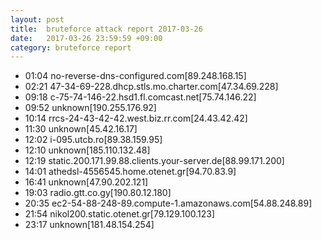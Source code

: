 ```yaml
---
layout: post
title:  bruteforce attack report 2017-03-26
date:   2017-03-26 23:59:59 +09:00
category: bruteforce report
---
```


* 01:04 no-reverse-dns-configured.com[89.248.168.15]
* 02:21 47-34-69-228.dhcp.stls.mo.charter.com[47.34.69.228]
* 09:18 c-75-74-146-22.hsd1.fl.comcast.net[75.74.146.22]
* 09:52 unknown[190.255.176.92]
* 10:14 rrcs-24-43-42-42.west.biz.rr.com[24.43.42.42]
* 11:30 unknown[45.42.16.17]
* 12:02 i-095.utcb.ro[89.38.159.95]
* 12:10 unknown[185.110.132.48]
* 12:19 static.200.171.99.88.clients.your-server.de[88.99.171.200]
* 14:01 athedsl-4556545.home.otenet.gr[94.70.83.9]
* 16:41 unknown[47.90.202.121]
* 19:03 radio.gtt.co.gy[190.80.12.180]
* 20:35 ec2-54-88-248-89.compute-1.amazonaws.com[54.88.248.89]
* 21:54 nikol200.static.otenet.gr[79.129.100.123]
* 23:17 unknown[181.48.154.254]
